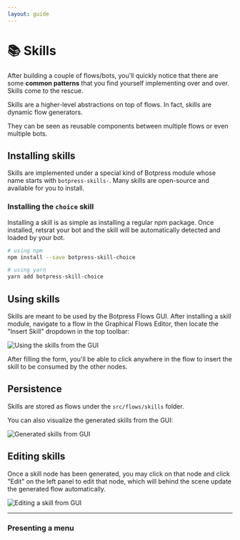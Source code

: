 ```yaml
---
layout: guide
---
```


# 📚 Skills

After building a couple of flows/bots, you'll quickly notice that there are some **common patterns** that you find yourself implementing over and over. Skills come to the rescue.

Skills are a higher-level abstractions on top of flows. In fact, skills are dynamic flow generators.

They can be seen as reusable components between multiple flows or even multiple bots.

## Installing skills

Skills are implemented under a special kind of Botpress module whose name starts with `botpress-skills-`. Many skills are open-source and available for you to install.

### Installing the `choice` skill

Installing a skill is as simple as installing a regular npm package. Once installed, retsrat your bot and the skill will be automatically detected and loaded by your bot.

```bash
# using npm
npm install --save botpress-skill-choice

# using yarn
yarn add botpress-skill-choice
```

## Using skills

Skills are meant to be used by the Botpress Flows GUI. After installing a skill module, navigate to a flow in the Graphical Flows Editor, then locate the "Insert Skill" dropdown in the top toolbar:

![Using the skills from the GUI][skillsMenu]

After filling the form, you'll be able to click anywhere in the flow to insert the skill to be consumed by the other nodes.

## Persistence

Skills are stored as flows under the `src/flows/skills` folder.

You can also visualize the generated skills from the GUI:

![Generated skills from GUI][skillsPanel]

## Editing skills

Once a skill node has been generated, you may click on that node and click "Edit" on the left panel to edit that node, which will behind the scene update the generated flow automatically.

![Editing a skill from GUI][skillsEdit]

---



### Presenting a menu

[skillsMenu]: {{site.basedir}}/images/skillsMenu.jpg
[skillsPanel]: {{site.basedir}}/images/skillsPanel.jpg
[skillsEdit]: {{site.basedir}}/images/skillsEdit.jpg
